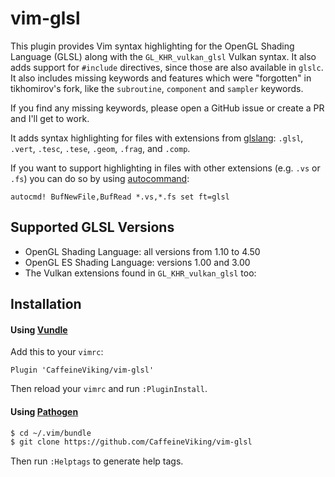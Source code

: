 # vim-glsl

This plugin provides Vim syntax highlighting for the OpenGL Shading Language (GLSL) along with the `GL_KHR_vulkan_glsl` Vulkan syntax. It also adds support for `#include` directives, since those are also available in `glslc`. It also includes missing keywords and features which were "forgotten" in tikhomirov's fork, like the `subroutine`, `component` and `sampler` keywords.

If you find any missing keywords, please open a GitHub issue or create a PR and I'll get to work.

It adds syntax highlighting for files with extensions from [glslang](https://github.com/KhronosGroup/glslang): `.glsl`, `.vert`, `.tesc`, `.tese`, `.geom`, `.frag`, and `.comp`.

If you want to support highlighting in files with other extensions (e.g. `.vs` or `.fs`) you can do so by using [autocommand](http://vimdoc.sourceforge.net/htmldoc/autocmd.html#:autocmd):


```viml
autocmd! BufNewFile,BufRead *.vs,*.fs set ft=glsl
```

## Supported GLSL Versions

* OpenGL Shading Language: all versions from 1.10 to 4.50
* OpenGL ES Shading Language: versions 1.00 and 3.00
* The Vulkan extensions found in `GL_KHR_vulkan_glsl` too:

## Installation

#### Using [Vundle](https://github.com/gmarik/vundle)

Add this to your `vimrc`:

```viml
Plugin 'CaffeineViking/vim-glsl'
```

Then reload your `vimrc` and run `:PluginInstall`.

#### Using [Pathogen](https://github.com/tpope/vim-pathogen)

```sh
$ cd ~/.vim/bundle
$ git clone https://github.com/CaffeineViking/vim-glsl
```

Then run `:Helptags` to generate help tags.
